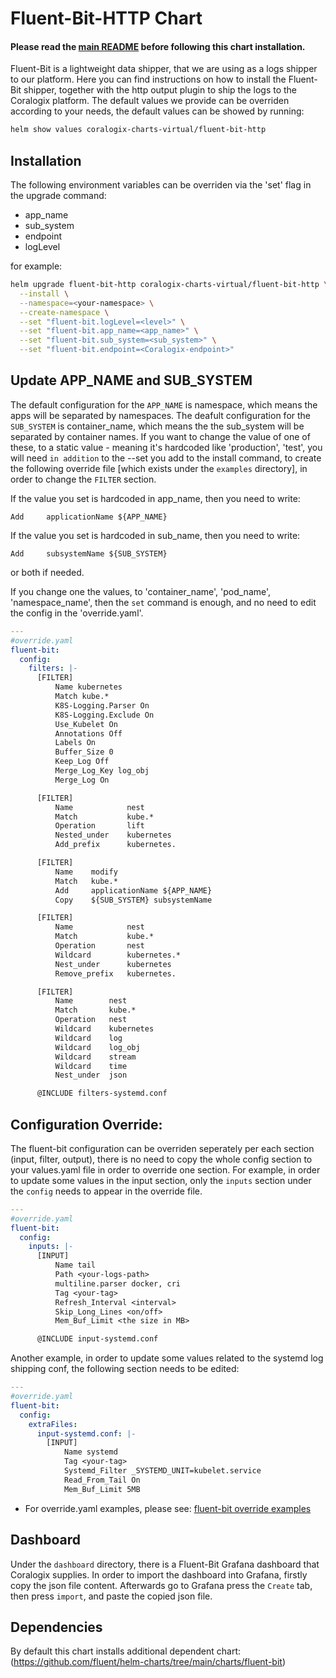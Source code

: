 # Fluent-Bit-HTTP Chart
#### Please read the [main README](https://github.com/coralogix/eng-integrations/blob/master/README.md) before following this chart installation.

Fluent-Bit is a lightweight data shipper, that we are using as a logs shipper to our platform.
Here you can find instructions on how to install the Fluent-Bit shipper, together with the http output plugin to ship the logs to the Coralogix platform.
The default values we provide can be overriden according to your needs, the default values can be showed by running:
```bash
helm show values coralogix-charts-virtual/fluent-bit-http
```

## Installation
The following environment variables can be overriden via the 'set' flag in the upgrade command:
* app_name
* sub_system
* endpoint
* logLevel

for example:
```bash
helm upgrade fluent-bit-http coralogix-charts-virtual/fluent-bit-http \
  --install \
  --namespace=<your-namespace> \
  --create-namespace \
  --set "fluent-bit.logLevel=<level>" \
  --set "fluent-bit.app_name=<app_name>" \
  --set "fluent-bit.sub_system=<sub_system>" \
  --set "fluent-bit.endpoint=<Coralogix-endpoint>"
```

## Update APP_NAME and SUB_SYSTEM
The default configuration for the `APP_NAME` is namespace, which means the apps will be separated by namespaces.
The deafult configuration for the `SUB_SYSTEM` is container_name, which means the the sub_system will be separated by container names.
If you want to change the value of one of these, to a static value - meaning it's hardcoded like 'production', 'test', you will need `in addition` to the --set you add to the install command, to create the following override file [which exists under the `examples` directory], in order to change the `FILTER` section. 

If the value you set is hardcoded in app_name, then you need to write:
```
Add     applicationName ${APP_NAME}
```

If the value you set is hardcoded in sub_name, then you need to write:
```
Add     subsystemName ${SUB_SYSTEM}
```

or both if needed.

If you change one the values, to 'container_name', 'pod_name', 'namespace_name', then the `set` command is enough, and no need to edit the config in the 'override.yaml'.

```yaml
---
#override.yaml
fluent-bit: 
  config:
    filters: |-
      [FILTER]
          Name kubernetes
          Match kube.*
          K8S-Logging.Parser On
          K8S-Logging.Exclude On
          Use_Kubelet On
          Annotations Off
          Labels On
          Buffer_Size 0
          Keep_Log Off
          Merge_Log_Key log_obj
          Merge_Log On

      [FILTER]
          Name            nest
          Match           kube.*
          Operation       lift
          Nested_under    kubernetes
          Add_prefix      kubernetes.

      [FILTER]
          Name    modify
          Match   kube.*
          Add     applicationName ${APP_NAME}
          Copy    ${SUB_SYSTEM} subsystemName 

      [FILTER]
          Name            nest
          Match           kube.*
          Operation       nest
          Wildcard        kubernetes.*
          Nest_under      kubernetes
          Remove_prefix   kubernetes.

      [FILTER]
          Name        nest
          Match       kube.*
          Operation   nest
          Wildcard    kubernetes
          Wildcard    log
          Wildcard    log_obj
          Wildcard    stream
          Wildcard    time
          Nest_under  json

      @INCLUDE filters-systemd.conf
```

## Configuration Override: 
The fluent-bit configuration can be overriden seperately per each section (input, filter, output), there is no need to copy the whole config section to your values.yaml file in order to override one section. For example, in order to update some values in the input section, only the `inputs` section under the `config` needs to appear in the override file. 
```yaml
---
#override.yaml
fluent-bit: 
  config:
    inputs: |-
      [INPUT]
          Name tail
          Path <your-logs-path>
          multiline.parser docker, cri
          Tag <your-tag>
          Refresh_Interval <interval>
          Skip_Long_Lines <on/off>
          Mem_Buf_Limit <the size in MB>

      @INCLUDE input-systemd.conf
```

Another example, in order to update some values related to the systemd log shipping conf, the following section needs to be edited:
```yaml
---
#override.yaml
fluent-bit:
  config:
    extraFiles:
      input-systemd.conf: |-
        [INPUT]
            Name systemd
            Tag <your-tag>
            Systemd_Filter _SYSTEMD_UNIT=kubelet.service
            Read_From_Tail On
            Mem_Buf_Limit 5MB
```

* For override.yaml examples, please see: [fluent-bit override examples](https://github.com/coralogix/eng-integrations/blob/master/fluent-bit/examples)

## Dashboard
Under the `dashboard` directory, there is a Fluent-Bit Grafana dashboard that Coralogix supplies.
In order to import the dashboard into Grafana, firstly copy the json file content.
Afterwards go to Grafana press the `Create` tab, then press `import`, and paste the copied json file.

## Dependencies
By default this chart installs additional dependent chart:
(https://github.com/fluent/helm-charts/tree/main/charts/fluent-bit)
